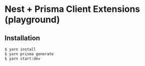 # Nest + Prisma Client Extensions (playground)

## Installation

```bash
$ yarn install
$ yarn prisma generate
$ yarn start:dev
```
